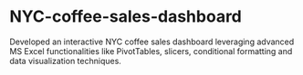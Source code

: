 # NYC-coffee-sales-dashboard
Developed an interactive NYC coffee sales dashboard leveraging advanced MS Excel functionalities like PivotTables, slicers, conditional formatting and data visualization techniques. 
